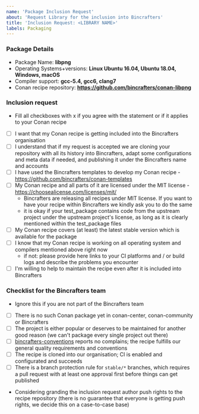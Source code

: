 ```yaml
---
name: 'Package Inclusion Request'
about: 'Request Library for the inclusion into Bincrafters'
title: 'Inclusion Request: <LIBRARY NAME>'
labels: Packaging
---
```


### Package Details
  * Package Name: **libpng**
  * Operating Systems+versions: **Linux Ubuntu 16.04, Ubuntu 18.04, Windows, macOS**
  * Compiler support: **gcc-5.4, gcc6, clang7**
  * Conan recipe repository: **https://github.com/bincrafters/conan-libpng**

### Inclusion request
  * Fill all checkboxes with x if you agree with the statement or if it applies to your Conan recipe
  * [ ] I want that my Conan recipe is getting included into the Bincrafters organisation
  * [ ] I understand that if my request is accepted we are cloning your repository with all its history into Bincrafters, adapt some configurations and meta data if needed, and publishing it under the Bincrafters name and accounts
  * [ ] I have used the Bincrafters templates to develop my Conan recipe - https://github.com/bincrafters/conan-templates
  * [ ] My Conan recipe and all parts of it are licensed under the MIT license - https://choosealicense.com/licenses/mit/
    * Bincrafters are releasing all recipes under MIT license. If you want to have your recipe within Bincrafters we kindly ask you to do the same
    * it is okay if your test_package contains code from the upstream project under the upstream project's license, as long as it is clearly mentioned within the test_package files
  * [ ] My Conan recipe covers (at least) the latest stable version which is available for the package
  * [ ] I know that my Conan recipe is working on all operating system and compilers mentioned above right now
    * if not: please provide here links to your CI platforms and / or build logs and describe the problems you encounter
  * [ ] I'm willing to help to maintain the recipe even after it is included into Bincrafters

<!-- Anything else you would like us to know? Write it down here -->



### Checklist for the Bincrafters team
  * Ignore this if you are not part of the Bincrafters team
  * [ ] There is no such Conan package yet in conan-center, conan-community or Bincrafters
  * [ ] The project is either popular or deserves to be maintained for another good reason (we can't package every single project out there)
  * [ ] [bincrafters-conventions](https://github.com/bincrafters/bincrafters-conventions) reports no complains; the recipe fulfills our general quality requirements and conventions
  * [ ] The recipe is cloned into our organisation; CI is enabled and configurated and succeeds
  * [ ] There is a branch protection rule for `stable/*` branches, which requires a pull request with at least one approval first before things can get published
  * Considering granding the inclusion request author push rights to the recipe repository (there is no guarantee that everyone is getting push rights, we decide this on a case-to-case base)
